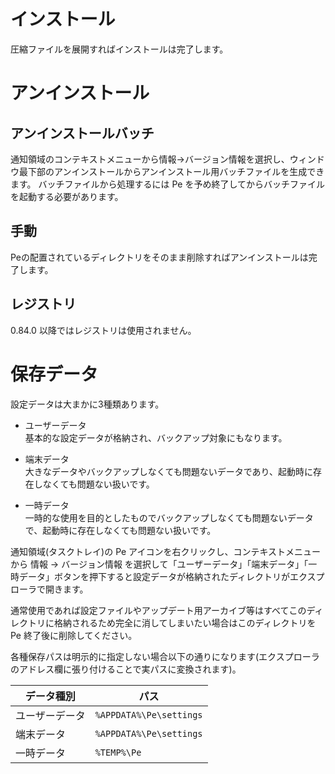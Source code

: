 # インストール

圧縮ファイルを展開すればインストールは完了します。

# アンインストール

## アンインストールバッチ

通知領域のコンテキストメニューから情報→バージョン情報を選択し、ウィンドウ最下部のアンインストールからアンインストール用バッチファイルを生成できます。
バッチファイルから処理するには Pe を予め終了してからバッチファイルを起動する必要があります。

## 手動

Peの配置されているディレクトリをそのまま削除すればアンインストールは完了します。

## レジストリ

0.84.0 以降ではレジストリは使用されません。

# 保存データ

設定データは大まかに3種類あります。

* ユーザーデータ  
  基本的な設定データが格納され、バックアップ対象にもなります。

* 端末データ  
  大きなデータやバックアップしなくても問題ないデータであり、起動時に存在しなくても問題ない扱いです。

* 一時データ  
  一時的な使用を目的としたものでバックアップしなくても問題ないデータで、起動時に存在しなくても問題ない扱いです。


通知領域(タスクトレイ)の Pe アイコンを右クリックし、コンテキストメニューから 情報 -> バージョン情報 を選択して「ユーザーデータ」「端末データ」「一時データ」ボタンを押下すると設定データが格納されたディレクトリがエクスプローラで開きます。

通常使用であれば設定ファイルやアップデート用アーカイブ等はすべてこのディレクトリに格納されるため完全に消してしまいたい場合はこのディレクトリを Pe 終了後に削除してください。


各種保存パスは明示的に指定しない場合以下の通りになります(エクスプローラのアドレス欄に張り付けることで実パスに変換されます)。

| データ種別 | パス |
|---|---|
| ユーザーデータ | `%APPDATA%\Pe\settings` |
| 端末データ | `%APPDATA%\Pe\settings` |
| 一時データ | `%TEMP%\Pe` |

